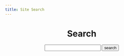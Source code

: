 ```yaml
---
title: Site Search
---
```


<meta name="robots" content="noindex" />

<header class="page-header">
      <h1 class="project-name">Search</h1>
      <form class="search-form" action="/search.html" method="get">
        <input name="q" type="text" />
        <input type="submit" value="search"/>
      </form>
</header>

<script async src="https://cse.google.com/cse.js?cx=017068551085808638951:3jpxs5wskju"></script>
<section class="search-content">
  <div class="gcse-searchresults-only"></div>
</section>
